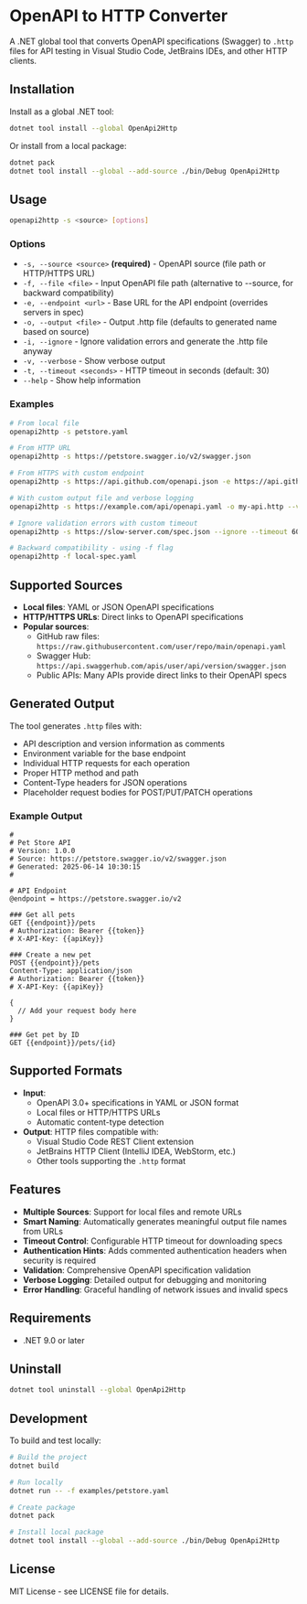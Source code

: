 # OpenAPI to HTTP Converter

A .NET global tool that converts OpenAPI specifications (Swagger) to `.http` files for API testing in Visual Studio Code, JetBrains IDEs, and other HTTP clients.

## Installation

Install as a global .NET tool:

```bash
dotnet tool install --global OpenApi2Http
```

Or install from a local package:

```bash
dotnet pack
dotnet tool install --global --add-source ./bin/Debug OpenApi2Http
```

## Usage

```bash
openapi2http -s <source> [options]
```

### Options

- `-s, --source <source>` **(required)** - OpenAPI source (file path or HTTP/HTTPS URL)
- `-f, --file <file>` - Input OpenAPI file path (alternative to --source, for backward compatibility)
- `-e, --endpoint <url>` - Base URL for the API endpoint (overrides servers in spec)
- `-o, --output <file>` - Output .http file (defaults to generated name based on source)
- `-i, --ignore` - Ignore validation errors and generate the .http file anyway
- `-v, --verbose` - Show verbose output
- `-t, --timeout <seconds>` - HTTP timeout in seconds (default: 30)
- `--help` - Show help information

### Examples

```bash
# From local file
openapi2http -s petstore.yaml

# From HTTP URL
openapi2http -s https://petstore.swagger.io/v2/swagger.json

# From HTTPS with custom endpoint
openapi2http -s https://api.github.com/openapi.json -e https://api.github.com

# With custom output file and verbose logging
openapi2http -s https://example.com/api/openapi.yaml -o my-api.http --verbose

# Ignore validation errors with custom timeout
openapi2http -s https://slow-server.com/spec.json --ignore --timeout 60

# Backward compatibility - using -f flag
openapi2http -f local-spec.yaml
```

## Supported Sources

- **Local files**: YAML or JSON OpenAPI specifications
- **HTTP/HTTPS URLs**: Direct links to OpenAPI specifications
- **Popular sources**:
  - GitHub raw files: `https://raw.githubusercontent.com/user/repo/main/openapi.yaml`
  - Swagger Hub: `https://api.swaggerhub.com/apis/user/api/version/swagger.json`
  - Public APIs: Many APIs provide direct links to their OpenAPI specs

## Generated Output

The tool generates `.http` files with:

- API description and version information as comments
- Environment variable for the base endpoint
- Individual HTTP requests for each operation
- Proper HTTP method and path
- Content-Type headers for JSON operations
- Placeholder request bodies for POST/PUT/PATCH operations

### Example Output

```http
#
# Pet Store API
# Version: 1.0.0
# Source: https://petstore.swagger.io/v2/swagger.json
# Generated: 2025-06-14 10:30:15
#

# API Endpoint
@endpoint = https://petstore.swagger.io/v2

### Get all pets
GET {{endpoint}}/pets
# Authorization: Bearer {{token}}
# X-API-Key: {{apiKey}}

### Create a new pet
POST {{endpoint}}/pets
Content-Type: application/json
# Authorization: Bearer {{token}}
# X-API-Key: {{apiKey}}

{
  // Add your request body here
}

### Get pet by ID
GET {{endpoint}}/pets/{id}
```

## Supported Formats

- **Input**: 
  - OpenAPI 3.0+ specifications in YAML or JSON format
  - Local files or HTTP/HTTPS URLs
  - Automatic content-type detection
- **Output**: HTTP files compatible with:
  - Visual Studio Code REST Client extension
  - JetBrains HTTP Client (IntelliJ IDEA, WebStorm, etc.)
  - Other tools supporting the `.http` format

## Features

- **Multiple Sources**: Support for local files and remote URLs
- **Smart Naming**: Automatically generates meaningful output file names from URLs
- **Timeout Control**: Configurable HTTP timeout for downloading specs
- **Authentication Hints**: Adds commented authentication headers when security is required
- **Validation**: Comprehensive OpenAPI specification validation
- **Verbose Logging**: Detailed output for debugging and monitoring
- **Error Handling**: Graceful handling of network issues and invalid specs

## Requirements

- .NET 9.0 or later

## Uninstall

```bash
dotnet tool uninstall --global OpenApi2Http
```

## Development

To build and test locally:

```bash
# Build the project
dotnet build

# Run locally
dotnet run -- -f examples/petstore.yaml

# Create package
dotnet pack

# Install local package
dotnet tool install --global --add-source ./bin/Debug OpenApi2Http
```

## License

MIT License - see LICENSE file for details.